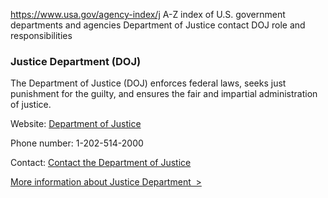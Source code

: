 

https://www.usa.gov/agency-index/j
A-Z index of U.S. government departments and agencies
Department of Justice contact
DOJ role and responsibilities

### Justice Department (DOJ)

The Department of Justice (DOJ) enforces federal laws, seeks just punishment for the guilty, and ensures the fair and impartial administration of justice.

Website: [Department of Justice](https://www.justice.gov/)

Phone number: 1-202-514-2000

Contact: [Contact the Department of Justice](https://www.justice.gov/contact-us)

[More information about Justice Department  >](https://www.usa.gov/agencies/u-s-department-of-justice)
